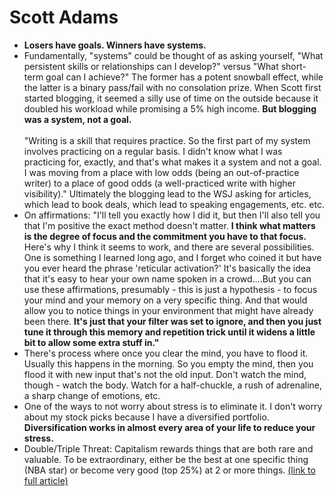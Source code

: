 # Scott Adams

- **Losers have goals. Winners have systems.**
- Fundamentally, "systems" could be thought of as asking yourself, "What persistent skills or relationships can I develop?" versus "What short-term goal can I achieve?" The former has a potent snowball effect, while the latter is a binary pass/fail with no consolation prize. When Scott first started blogging, it seemed a silly use of time on the outside because it doubled his workload while promising a 5% high income. **But blogging was a system, not a goal.**<br><br>
"Writing is a skill that requires practice. So the first part of my system involves practicing on a regular basis. I didn't know what I was practicing for, exactly, and that's what makes it a system and not a goal. I was moving from a place with low odds (being an out-of-practice writer) to a place of good odds (a well-practiced write with higher visibility)." Ultimately the blogging lead to the WSJ asking for articles, which lead to book deals, which lead to speaking engagements, etc. etc.
- On affirmations: "I'll tell you exactly how I did it, but then I'll also tell you that I'm positive the exact method doesn't matter. **I think what matters is the degree of focus and the commitment you have to that focus.** Here's why I think it seems to work, and there are several possibilities. One is something I learned long ago, and I forget who coined it but have you ever heard the phrase 'reticular activation?' It's basically the idea that it's easy to hear your own name spoken in a crowd....But you can use these affirmations, presumably - this is just a hypothesis - to focus your mind and your memory on a very specific thing. And that would allow you to notice things in your environment that might have already been there. **It's just that your filter was set to ignore, and then you just tune it through this memory and repetition trick until it widens a little bit to allow some extra stuff in."**
- There's process where once you clear the mind, you have to flood it. Usually this happens in the morning. So you empty the mind, then you flood it with new input that's not the old input. Don't watch the mind, though - watch the body. Watch for a half-chuckle, a rush of adrenaline, a sharp change of emotions, etc.
- One of the ways to not worry about stress is to eliminate it. I don't worry about my stock picks because I have a diversified portfolio. **Diversification works in almost every area of your life to reduce your stress.**
- Double/Triple Threat: Capitalism rewards things that are both rare and valuable. To be extraordinary, either be the best at one specific thing (NBA star) or become very good (top 25%) at 2 or more things. [(link to full article)](https://andrewhong.me/2017/01/24/the-logic-of-the-double-or-triple-threat/) 

